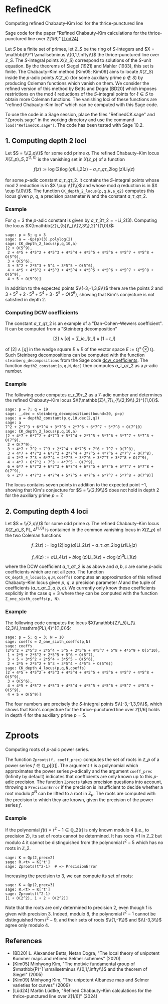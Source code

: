 # RefinedCK
Computing refined Chabauty-Kim loci for the thrice-punctured line

Sage code for the paper "Refined Chabauty–Kim calculations for the thrice-punctured line over $\mathbb{Z}[1/6]$" [[Lüd24]](https://arxiv.org/abs/2402.03573)

Let $S$ be a finite set of primes, let $\mathbb{Z}\_S$ be the ring of $S$-integers and $X = \mathbb{P}^1 \smallsetminus \\{0,1,\infty\\}$ the thrice-punctured line over $\mathbb{Z}\_S$. The $S$-integral points $X(\mathbb{Z}\_S)$ correspond to solutions of the $S$-unit equation. By the theorems of Siegel (1921) and Mahler (1933), this set is finite. The Chabauty–Kim method [Kim05; Kim09] aims to locate $X(\mathbb{Z}\_S)$ inside the $p$-adic points $X(\mathbb{Z}\_p)$ (for some auxiliary prime $p \not\in S$) by producing Coleman functions which vanish on them. We consider the refined version of this method by Betts and Dogra [BD20] which imposes restrictions on the mod $\ell$ reductions of the $S$-integral points for $\ell \in S$ to obtain more Coleman functions. The vanishing loci of these functions are "refined Chabauty–Kim loci" which can be computed with this Sage code.

To use the code in a Sage session, place the files "RefinedCK.sage" and "Zproots.sage" in the working directory and use the command `load("RefinedCK.sage")`. The code has been tested with Sage 10.2.

## 1. Computing depth 2 loci

Let $S = \\{2,q\\}$ for some odd prime $q$. The refined Chabauty–Kim locus $X(\mathbb{Z}\_p)\_{S,2}^{(1,0)}$ is the vanishing set in $X(\mathbb{Z}\_p)$ of a function

$$ f(z) := \log(2)\log(q) \mathrm{Li}\_2(z) - a\_{\tau\_q \tau\_2} \log(z) \mathrm{Li}_1(z) $$

for some $p$-adic constant $a\_{\tau\_q \tau\_2}$. It contains the $S$-integral points whose mod 2 reduction is in $X \cup \\{1\\}$ and whose mod $q$ reduction is in $X \cup \\{0\\}$. The function `CK_depth_2_locus(p,q,N,a_q2)` computes this locus given $p$, $q$, a precision parameter $N$ and the constant $a\_{\tau\_q \tau\_2}$.

### Example

For $q = 3$ the $p$-adic constant is given by $a\_{\tau\_3 \tau\_2} = - \mathrm{Li}\_2(3)$. Computing the locus $X(\mathbb{Z}\_{5})\_{\\{2,3\\},2}^{(1,0)}$:
```sage
sage: p = 5; q = 3
sage: a = -Qp(p)(3).polylog(2)
sage: CK_depth_2_locus(p,q,10,a)
[2 + O(5^9),
 2 + 4*5 + 4*5^2 + 4*5^3 + 4*5^4 + 4*5^5 + 4*5^6 + 4*5^7 + 4*5^8 + O(5^9),
 3 + O(5^6),
 3 + 5^2 + 2*5^3 + 5^4 + 3*5^5 + O(5^6),
 4 + 4*5 + 4*5^2 + 4*5^3 + 4*5^4 + 4*5^5 + 4*5^6 + 4*5^7 + 4*5^8 + O(5^9),
 4 + 5 + O(5^9)]
```

In addition to the expected points $\\{-3,-1,3,9\\}$ there are the points $2$ and $3 + 5^2 + 2\cdot 5^3 + 5^4 + 3\cdot 5^5 + O(5^6)$, showing that Kim's conjecture is not satisfied in depth 2.

### Computing DCW coefficients

The constant $a\_{\tau\_q \tau\_2}$ is an example of a "Dan-Cohen–Wewers coefficient". It can be computed from a "Steinberg decomposition" 

$$ [2] \wedge [q] = \sum\_i c\_i [t\_i] \wedge [1 - t\_i] $$

of $[2] \wedge [q]$ in the wedge square $E \wedge E$ of the vector space $E := \mathbb{Q}^\times \otimes \mathbb{Q}$. Such Steinberg decompositions can be computed with the function `steinberg_decompositions` from the Sage code [dcw_coefficients](https://github.com/martinluedtke/dcw_coefficients). The function `depth2_constant(p,q,N,dec)` then computes $a\_{\tau\_q \tau\_2}$ as a $p$-adic number.

### Example

The following code computes $a\_{\tau\_{19} \tau\_2}$ as a $7$-adic number and determines the refined Chabauty–Kim locus $X(\mathbb{Z}\_7)\_{\\{2,19\\},2}^{(1,0)}$. 

```sage
sage: p = 7; q = 19
sage: _,dec = steinberg_decompositions(bound=20, p=p)
sage: a = depth2_constant(p,q,10,dec[2,q])
sage: a
7^2 + 2*7^3 + 6*7^4 + 3*7^5 + 2*7^6 + 6*7^7 + 5*7^8 + O(7^10)
sage: CK_depth_2_locus(p,q,10,a)
[2 + 4*7 + 6*7^2 + 4*7^3 + 5*7^4 + 2*7^5 + 5*7^6 + 3*7^7 + 5*7^8 + O(7^9),
 2 + O(7^9),
 3 + 4*7 + 7^2 + 7^3 + 2*7^4 + 6*7^5 + 7^6 + 7^7 + O(7^8),
 3 + 4*7 + 4*7^2 + 6*7^3 + 2*7^4 + 3*7^5 + 4*7^6 + 2*7^7 + O(7^8),
 4 + 2*7 + 7^3 + 6*7^4 + 2*7^5 + 3*7^6 + 3*7^7 + 3*7^8 + O(7^9),
 4 + 4*7 + 6*7^2 + 7^3 + 4*7^5 + O(7^9),
 6 + 6*7 + 6*7^2 + 6*7^3 + 6*7^4 + 6*7^5 + 6*7^6 + 6*7^7 + 6*7^8 + O(7^9),
 6 + 2*7 + 4*7^3 + 4*7^4 + 5*7^5 + 4*7^6 + 6*7^7 + 5*7^8 + O(7^9)]
```

The locus contains seven points in addition to the expected point $-1$, showing that Kim's conjecture for $S = \\{2,19\\}$ does not hold in depth 2 for the auxiliary prime $p = 7$.


## 2. Computing depth 4 loci

Let $S = \\{2,q\\}$ for some odd prime $q$. The refined Chabauty–Kim locus $X(\mathbb{Z}\_p)\_{S,\mathrm{PL},4}^{(1,0)}$ is contained in the common vanishing locus in $X(\mathbb{Z}\_p)$ of the two Coleman functions

$$ f\_2(z) := \log(2)\log(q) \mathrm{Li}\_2(z) - a\_{\tau\_q \tau\_2} \log(z) \mathrm{Li}_1(z) $$

$$ f\_4(z) := a \mathrm{Li}\_4(z) + b\log(z) \mathrm{Li}\_3(z) + c \log(z)^3 \mathrm{Li}\_1(z) $$

where the DCW coefficient $a\_{\tau\_q \tau\_2}$ is as above and $a,b,c$ are some $p$-adic coefficients which are not all zero. The function `CK_depth_4_locus(p,q,N,coeffs)` computes an approximation of this refined Chabauty–Kim locus given $p$, $q$, a precision parameter $N$ and the tuple of coefficients $(a\_{\tau\_q \tau\_2}, a, b, c)$.
We currently only know these coefficients explicitly in the case $q = 3$ where they can be computed with the function `Z_one_sixth_coeffs(p, N)`.

### Example

The following code computes the locus $X(\mathbb{Z}\_5)\_{\\{2,3\\},\mathrm{PL},4}^{(1,0)}$:

```sage
sage: p = 5; q = 3; N = 10
sage: coeffs = Z_one_sixth_coeffs(p,N)
sage: coeffs
(2*5^2 + 2*5^3 + 2*5^4 + 5^5 + 2*5^6 + 4*5^7 + 5^8 + 4*5^9 + O(5^10),
 1 + 2*5 + 2*5^2 + 2*5^5 + 5^6 + O(5^7),
 3 + 5 + 3*5^2 + 2*5^4 + 3*5^5 + O(5^6),
 2 + 2*5 + 2*5^2 + 5^3 + 3*5^4 + 4*5^5 + O(5^6))
sage: CK_depth_4_locus(p,q,N,coeffs)
[2 + 4*5 + 4*5^2 + 4*5^3 + 4*5^4 + 4*5^5 + 4*5^6 + 4*5^7 + 4*5^8 + O(5^9),
 3 + O(5^6),
 4 + 4*5 + 4*5^2 + 4*5^3 + 4*5^4 + 4*5^5 + 4*5^6 + 4*5^7 + 4*5^8 + O(5^9),
 4 + 5 + O(5^9)]
```

The four numbers are precisely the $S$-integral points $\\{-3,-1,3,9\\}$, which shows that Kim's conjecture for the thrice-punctured line over $\mathbb{Z}[1/6]$ holds in depth 4 for the auxiliary prime $p = 5$.

# Zproots

Computing roots of $p$-adic power series.

The function `Zproots(f, coeff_prec)` computes the set of roots in $\mathbb{Z}\_p$ of a power series $f \in \mathbb{Q}\_p[[t]]$. The argument `f` is a polynomial which approximates the power series $p$-adically and the argument `coeff_prec` (Infinity by default) indicates that coefficients are only known up to this $p$-adic precision. The function `Zproots` takes precision questions into account, throwing a `PrecisionError` if the precision is insufficient to decide whether a root modulo $p^N$ can be lifted to a root in $\mathbb{Z}_p$. The roots are computed with the precision to which they are known, given the precision of the power series $f$.

### Example

If the polynomial $f(t) = t^2 - 1 \in \mathbb{Q}\_2[t]$ is only known modulo 4 (i.e., to precision 2), its set of roots cannot be determined. It has roots $\pm 1$ in $\mathbb{Z}\_2$ but modulo 4 it cannot be distinguished from the polynomial $t^2-5$ which has no roots in $\mathbb{Z}\_2$.

```sage
sage: K = Qp(2,prec=2)
sage: R.<t> = K['t']
sage: Zproots(t^2-1)  # => PrecisionError
```

Increasing the precision to 3, we can compute its set of roots:


```sage
sage: K = Qp(2,prec=3)
sage: R.<t> = K['t']
sage: Zproots(t^2-1)
[1 + O(2^2), 1 + 2 + O(2^2)]
```

Note that the roots are only determined to precision 2, even though f is given with precision 3. Indeed, modulo 8, the polynomial $t^2 -1$ cannot be distinguished from $t^2-9$, and their sets of roots $\\{1,-1\\}$ and $\\{-3,3\\}$ agree only modulo 4.


## References

 - [BD20] L. Alexander Betts, Netan Dogra, "The local theory of unipotent Kummer maps and refined Selmer schemes" (2020)
 - [Kim05] Minhyong Kim, "The motivic fundamental group of $\mathbb{P}^1 \smallsetminus \\{0,1,\infty\\}$ and the theorem of Siegel" (2005)
 - [Kim09] Minhyong Kim, "The unipotent Albanese map and Selmer varieties for curves" (2009)
 - [Lüd24] Martin Lüdtke, "Refined Chabauty–Kim calculations for the thrice-punctured line over $\mathbb{Z}[1/6]$" (2024)
